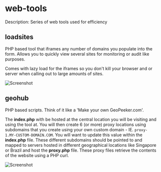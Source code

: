 # web-tools
Description: Series of web tools used for efficiency

## loadsites
PHP based tool that iframes any number of domains you populate into the form.
Allows you to quickly view several sites for monitoring or audit like purposes.

Comes with lazy load for the iframes so you don't kill your browser and or server when calling out to large amounts of sites.

![Screenshot](http://i.imgur.com/wmybDRK.png)

## geohub
PHP based scripts. Think of it like a 'Make your own GeoPeeker.com'.

The **index.php** with be hosted at the central location you will be visiting and using the tool at.
You will then create 6 (or more) proxy locations using subdomains that you create using your own custom domain - IE. `proxy-1.MY-CUSTOM-DOMAIN.COM`. You will want to update this value within the **index.php** file.
These different subdomains should be pointed to and mapped to servers hosted in different geographical locations like Singapore or Brazil and host the **proxy.php** file. These proxy files retrieve the contents of the website using a PHP curl.

![Screenshot](http://i.imgur.com/WTVIXSJ.png)
